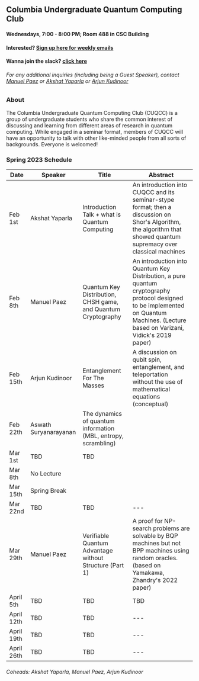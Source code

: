 ## Columbia Undergraduate Quantum Computing Club

#### Wednesdays, 7:00 - 8:00 PM; Room 488 in CSC Building
#### Interested? [Sign up here for weekly emails](https://forms.gle/4gtSTQWYxzb5cjic7)
#### Wanna join the slack? [click here](https://join.slack.com/t/cuquantumcomputing/shared_invite/zt-1ntc93lxv-F1FaA_USKL_EX7OQ2H8wLw)
###### For any additional inquiries (including being a Guest Speaker), contact [Manuel Paez](mailto:manuel.paez@columbia.edu?subject=%5BCUQCC%5D) or [Akshat Yaparla](mailto:ay2544@columbia.edu?subject=%5BCUQCC%5D) or [Arjun Kudinoor](mailto:ask2262@columbia.edu?subject=$5BCUQCC%SD)

### About
The Columbia Undergraduate Quantum Computing Club (CUQCC) is a group of undergraduate students who share the common interest of discussing and learning from different areas of research in quantum computing. While engaged in a seminar format, members of CUQCC will have an opportunity to talk with other like-minded people from all sorts of backgrounds. Everyone is welcomed! 

### Spring 2023 Schedule 

| Date | Speaker | Title | Abstract | 
| ------------ | ------------ | ------------ | ------------ | 
| Feb 1st | Akshat Yaparla | Introduction Talk + what is Quantum Computing | An introduction into CUQCC and its seminar-stype format; then a discussion on Shor's Algorithm, the algorithm that showed quantum supremacy over classical machines | 
| Feb 8th | Manuel Paez | Quantum Key Distribution, CHSH game, and Quantum Cryptography | An introduction into Quantum Key Distribution, a pure quantum cryptography protocol designed to be implemented on Quantum Machines. (Lecture based on Varizani, Vidick's 2019 paper) | 
| Feb 15th | Arjun Kudinoor | Entanglement For The Masses | A discussion on qubit spin, entanglement, and teleportation without the use of mathematical equations (conceptual) | 
| Feb 22th | Aswath Suryanarayanan | The dynamics of quantum information (MBL, entropy, scrambling) | | 
| Mar 1st | TBD | TBD |  | 
| Mar 8th | No Lecture | | |
| Mar 15th | Spring Break | | |
| Mar 22nd | TBD | TBD | --- | 
| Mar 29th | Manuel Paez | Verifiable Quantum Advantage without Structure (Part 1) | A proof for NP-search problems are solvable by BQP machines but not BPP machines using random oracles. (based on Yamakawa, Zhandry's 2022 paper) |
| April 5th | TBD | TBD | TBD | 
| April 12th | TBD | TBD | --- | 
| April 19th | TBD | TBD | --- | 
| April 26th | TBD | TBD | --- | 

###### Coheads: Akshat Yaparla, Manuel Paez, Arjun Kudinoor
